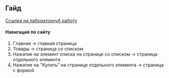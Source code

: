 ## Гайд
[Ссылка на лабораторнуб работу](https://udavodav.github.io/index.html)

#### Навигация по сайту

1. Главная -> главная страница
2. Товары -> страница со списком
3. Нажатие на элемент списка на странице со списком -> страница отдельного элемента
4. Нажатие на "Купить" на странице отдельного элемента -> страница с формой
